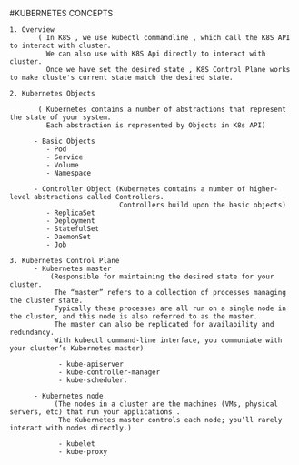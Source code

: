 #KUBERNETES CONCEPTS

    1. Overview 
           ( In K8S , we use kubectl commandline , which call the K8S API  to interact with cluster.
             We can also use with K8S Api directly to interact with cluster.
             Once we have set the desired state , K8S Control Plane works to make cluste's current state match the desired state.
             
    2. Kubernetes Objects 
           
           ( Kubernetes contains a number of abstractions that represent the state of your system.
             Each abstraction is represented by Objects in K8s API)
    
          - Basic Objects
             - Pod
             - Service 
             - Volume
             - Namespace
             
          - Controller Object (Kubernetes contains a number of higher-level abstractions called Controllers.
                               Controllers build upon the basic objects)
             - ReplicaSet
             - Deployment
             - StatefulSet
             - DaemonSet
             - Job
          
    3. Kubernetes Control Plane 
          - Kubernetes master 
              (Responsible for maintaining the desired state for your cluster.
               The “master” refers to a collection of processes managing the cluster state.
               Typically these processes are all run on a single node in the cluster, and this node is also referred to as the master.
               The master can also be replicated for availability and redundancy.
               With kubectl command-line interface, you communiate with your cluster’s Kubernetes master)
               
                - kube-apiserver
                - kube-controller-manager 
                - kube-scheduler.
          
          - Kubernetes node 
               (The nodes in a cluster are the machines (VMs, physical servers, etc) that run your applications .
                The Kubernetes master controls each node; you’ll rarely interact with nodes directly.)
          
                - kubelet
                - kube-proxy

